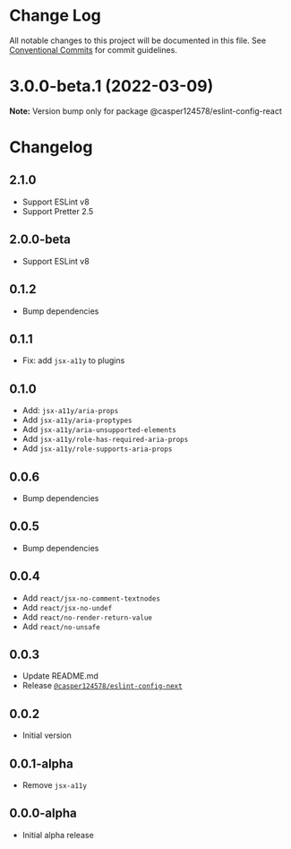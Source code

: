 # Change Log

All notable changes to this project will be documented in this file.
See [Conventional Commits](https://conventionalcommits.org) for commit guidelines.

# 3.0.0-beta.1 (2022-03-09)

**Note:** Version bump only for package @casper124578/eslint-config-react





# Changelog

## 2.1.0

- Support ESLint v8
- Support Pretter 2.5

## 2.0.0-beta

- Support ESLint v8

## 0.1.2

- Bump dependencies

## 0.1.1

- Fix: add `jsx-a11y` to plugins

## 0.1.0

- Add: `jsx-a11y/aria-props`
- Add `jsx-a11y/aria-proptypes`
- Add `jsx-a11y/aria-unsupported-elements`
- Add `jsx-a11y/role-has-required-aria-props`
- Add `jsx-a11y/role-supports-aria-props`

## 0.0.6

- Bump dependencies

## 0.0.5

- Bump dependencies

## 0.0.4

- Add `react/jsx-no-comment-textnodes`
- Add `react/jsx-no-undef`
- Add `react/no-render-return-value`
- Add `react/no-unsafe`

## 0.0.3

- Update README.md
- Release [`@casper124578/eslint-config-next`](https://www.npmjs.com/package/@casper124578/eslint-config-next)

## 0.0.2

- Initial version

## 0.0.1-alpha

- Remove `jsx-a11y`

## 0.0.0-alpha

- Initial alpha release
